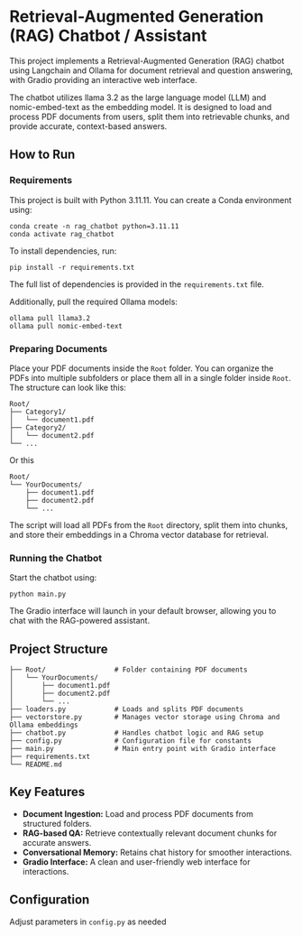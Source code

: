 # Retrieval-Augmented Generation (RAG) Chatbot / Assistant 

This project implements a Retrieval-Augmented Generation (RAG) chatbot using Langchain and Ollama for document retrieval and question answering, with Gradio providing an interactive web interface.

The chatbot utilizes llama 3.2 as the large language model (LLM) and nomic-embed-text as the embedding model. It is designed to load and process PDF documents from users, split them into retrievable chunks, and provide accurate, context-based answers.

## How to Run

### Requirements

This project is built with Python 3.11.11. You can create a Conda environment using:

```
conda create -n rag_chatbot python=3.11.11
conda activate rag_chatbot
```

To install dependencies, run:

```
pip install -r requirements.txt
```

The full list of dependencies is provided in the `requirements.txt` file.

Additionally, pull the required Ollama models:

```
ollama pull llama3.2
ollama pull nomic-embed-text
```

### Preparing Documents

Place your PDF documents inside the `Root` folder. You can organize the PDFs into multiple subfolders or place them all in a single folder inside `Root`. The structure can look like this:

```
Root/
├── Category1/
│   └── document1.pdf
├── Category2/
│   └── document2.pdf
└── ...
```
Or this
```
Root/
└── YourDocuments/
    ├── document1.pdf
    ├── document2.pdf
    └── ...
```

The script will load all PDFs from the `Root` directory, split them into chunks, and store their embeddings in a Chroma vector database for retrieval.

### Running the Chatbot

Start the chatbot using:

```
python main.py
```

The Gradio interface will launch in your default browser, allowing you to chat with the RAG-powered assistant.

## Project Structure

```
├── Root/                 # Folder containing PDF documents
│   └── YourDocuments/
│       ├── document1.pdf
│       ├── document2.pdf
│       └── ...
├── loaders.py            # Loads and splits PDF documents
├── vectorstore.py        # Manages vector storage using Chroma and Ollama embeddings
├── chatbot.py            # Handles chatbot logic and RAG setup
├── config.py             # Configuration file for constants
├── main.py               # Main entry point with Gradio interface
├── requirements.txt      
└── README.md             
```

## Key Features

- **Document Ingestion:** Load and process PDF documents from structured folders.
- **RAG-based QA:** Retrieve contextually relevant document chunks for accurate answers.
- **Conversational Memory:** Retains chat history for smoother interactions.
- **Gradio Interface:** A clean and user-friendly web interface for interactions.

## Configuration

Adjust parameters in `config.py` as needed

